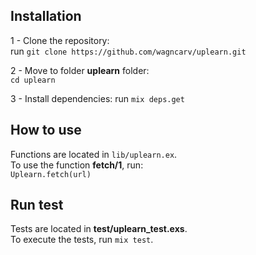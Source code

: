## Installation

1 - Clone the repository:  
run `git clone https://github.com/wagncarv/uplearn.git`

2 - Move to folder **uplearn** folder:  
`cd uplearn`

3 - Install dependencies:
run `mix deps.get`

## How to use
Functions are located in `lib/uplearn.ex`.    
To use the function **fetch/1**, run:  
`Uplearn.fetch(url)`  

## Run test

Tests are located in **test/uplearn_test.exs**.  
To execute the tests, run `mix test`.  
